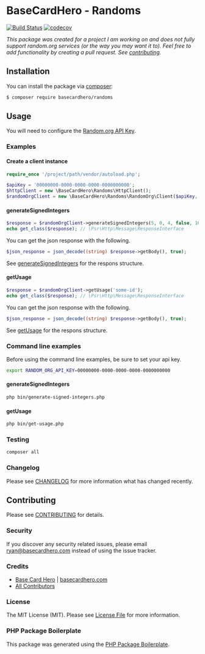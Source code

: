 # BaseCardHero - Randoms

[![Build Status](https://travis-ci.com/basecardhero/randoms.svg?branch=master)](https://travis-ci.com/basecardhero/randoms)
[![codecov](https://codecov.io/gh/basecardhero/randoms/branch/master/graph/badge.svg)](https://codecov.io/gh/basecardhero/randoms)

_This package was created for a project I am working on and does not fully support random.org services (or the way you may want it to). Feel free to add functionality by creating a pull request. See [contributing](CONTRIBUTING.md)._

## Installation

You can install the package via [composer](https://getcomposer.org/):

``` bash
$ composer require basecardhero/randoms
```

## Usage

You will need to configure the [Random.org API Key](https://api.random.org/).

### Examples

#### Create a client instance

``` php
require_once '/project/path/vendor/autoload.php';

$apiKey = '00000000-0000-0000-0000-0000000000';
$httpClient = new \BaseCardHero\Randoms\HttpClient();
$randomOrgClient = new \BaseCardHero\Randoms\RandomOrg\Client($apiKey, $httpClient);
```

#### generateSignedIntegers

``` php
$response = $randomOrgClient->generateSignedIntegers(5, 0, 4, false, 10, 'some-id');
echo get_class($response); // \Psr\Http\Message\ResponseInterface
```

You can get the json response with the following.
``` php
$json_response = json_decode((string) $response->getBody(), true);
```
See [generateSignedIntegers](https://api.random.org/json-rpc/2/signed) for the respons structure.

#### getUsage

``` php
$response = $randomOrgClient->getUsage('some-id');
echo get_class($response); // \Psr\Http\Message\ResponseInterface
```

You can get the json response with the following.
``` php
$json_response = json_decode((string) $response->getBody(), true);
```
See [getUsage](https://api.random.org/json-rpc/2/signed) for the respons structure.

### Command line examples

Before using the command line examples, be sure to set your api key.

``` bash
export RANDOM_ORG_API_KEY=00000000-0000-0000-0000-0000000000
```

#### generateSignedIntegers

``` bash
php bin/generate-signed-integers.php
```

#### getUsage

``` bash
php bin/get-usage.php
```

### Testing

``` bash
composer all
```

### Changelog

Please see [CHANGELOG](CHANGELOG.md) for more information what has changed recently.

## Contributing

Please see [CONTRIBUTING](CONTRIBUTING.md) for details.

### Security

If you discover any security related issues, please email ryan@basecardhero.com instead of using the issue tracker.

### Credits

- [Base Card Hero](https://github.com/basecardhero) | [basecardhero.com](https://basecardhero.com/)
- [All Contributors](../../contributors)

### License

The MIT License (MIT). Please see [License File](LICENSE.md) for more information.

### PHP Package Boilerplate

This package was generated using the [PHP Package Boilerplate](https://laravelpackageboilerplate.com).
